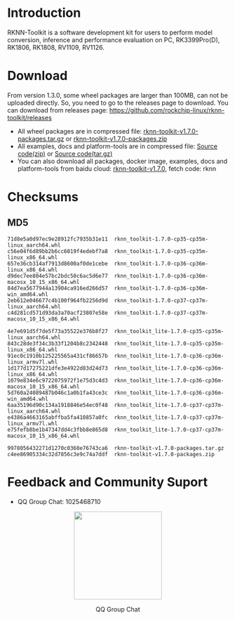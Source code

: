 # Introduction
RKNN-Toolkit is a software development kit for users to perform model conversion, inference and performance evaluation on PC, RK3399Pro(D), RK1806, RK1808, RV1109, RV1126.
# Download
From version 1.3.0, some wheel packages are larger than 100MB, can not be uploaded directly. So, you need to go to the releases page to download.
You can download from releases page: https://github.com/rockchip-linux/rknn-toolkit/releases
- All wheel packages are in compressed file: [rknn-toolkit-v1.7.0-packages.tar.gz](https://github.com/rockchip-linux/rknn-toolkit/releases/download/v1.7.0/rknn-toolkit-v1.7.0-packages.tar.gz "rknn-toolkit-v1.7.0-packages.tar.gz") or [rknn-toolkit-v1.7.0-packages.zip](https://github.com/rockchip-linux/rknn-toolkit/releases/download/v1.7.0/rknn-toolkit-v1.7.0-packages.zip "rknn-toolkit-v1.7.0-packages.zip ")
- All examples, docs and platform-tools are in compressed file: [Source code(zip)](https://github.com/rockchip-linux/rknn-toolkit/archive/v1.7.0.zip "Source code(zip)") or [Source code(tar.gz)](https://github.com/rockchip-linux/rknn-toolkit/archive/v1.7.0.tar.gz "Source code(tar.gz)")
- You can also download all packages, docker image, examples, docs and platform-tools from baidu cloud: [rknn-toolkit-v1.7.0](https://eyun.baidu.com/s/3dHiqukh "rknn-toolkit-v1.7.0"), fetch code: rknn
# Checksums
## MD5
```
71d8e5a0d97ec9e28912fc7935b31e11  rknn_toolkit-1.7.0-cp35-cp35m-linux_aarch64.whl
c56e04f6d89bb2b6cc6019f4edebf7a8  rknn_toolkit-1.7.0-cp35-cp35m-linux_x86_64.whl
657e36cb314af7913d8600af0de1cebe  rknn_toolkit-1.7.0-cp36-cp36m-linux_x86_64.whl
d9dec7ee804e57bc2bdc50c6ac5d6e77  rknn_toolkit-1.7.0-cp36-cp36m-macosx_10_15_x86_64.whl
84d7ea5677944a13904ca916ed266d57  rknn_toolkit-1.7.0-cp36-cp36m-win_amd64.whl
2eb612e046677c4b100f964fb2256d9d  rknn_toolkit-1.7.0-cp37-cp37m-linux_aarch64.whl
c4d281cd571d93da3a70acf23807e58e  rknn_toolkit-1.7.0-cp37-cp37m-macosx_10_15_x86_64.whl

4e7e691d5f7de5f73a35522e376b8f27  rknn_toolkit_lite-1.7.0-cp35-cp35m-linux_aarch64.whl
843c28de3f34c3b33f1204b8c2342448  rknn_toolkit_lite-1.7.0-cp35-cp35m-linux_x86_64.whl
91ec0c1910b125225565a431cf86657b  rknn_toolkit_lite-1.7.0-cp36-cp36m-linux_armv7l.whl
1d177d17275221dfe3e4922d83d24d73  rknn_toolkit_lite-1.7.0-cp36-cp36m-linux_x86_64.whl
1079e834e6c9722075972f1e75d3c4d3  rknn_toolkit_lite-1.7.0-cp36-cp36m-macosx_10_15_x86_64.whl
5d760a24089487b046c1a0b1fa43ce3c  rknn_toolkit_lite-1.7.0-cp36-cp36m-win_amd64.whl
6aa35196d90c134a1918846e54ec0f48  rknn_toolkit_lite-1.7.0-cp37-cp37m-linux_aarch64.whl
e4386a4663165abffba5fa410857a0fc  rknn_toolkit_lite-1.7.0-cp37-cp37m-linux_armv7l.whl
e75fefb8be1b47347dd4c3fbb8e865d8  rknn_toolkit_lite-1.7.0-cp37-cp37m-macosx_10_15_x86_64.whl

9978056432271d1270c0360e76743ca6  rknn-toolkit-v1.7.0-packages.tar.gz
c4ee86905334c32d7856c3e9c74a7ddf  rknn-toolkit-v1.7.0-packages.zip
```
# Feedback and Community Suport
- QQ Group Chat: 1025468710
<p align="center"><img width="200" height="200"  src="https://github.com/rockchip-linux/rknn-toolkit/blob/master/QQGroupQRCode.png"/></p>
<p align="center">QQ Group Chat</p>
